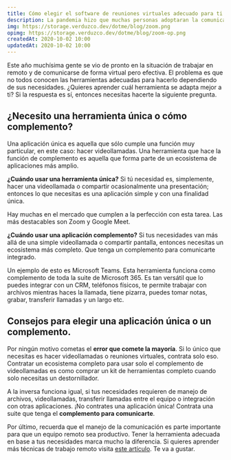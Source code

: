 ```yaml
---
title: Cómo elegir el software de reuniones virtuales adecuado para ti
description: La pandemia hizo que muchas personas adoptaran la comunicación virtual. Esto nos arrojó a una búsqueda de servicios que cubran esta necesidad. ¿Pero sabes cuál es el mejor software para ti?
img: https://storage.verduzco.dev/dotme/blog/zoom.png
opimg: https://storage.verduzco.dev/dotme/blog/zoom-op.png
createdAt: 2020-10-02 10:00
updatedAt: 2020-10-02 10:00
---
```

Este año muchísima gente se vio de pronto en la situación de trabajar en remoto y de comunicarse de forma virtual pero efectiva. El problema es que no todos conocen las herramientas adecuadas para hacerlo dependiendo de sus necesidades. ¿Quieres aprender cuál herramienta se adapta mejor a ti? Si la respuesta es sí, entonces necesitas hacerte la siguiente pregunta. 

## ¿Necesito una herramienta única o cómo complemento? 

Una aplicación única es aquella que sólo cumple una función muy particular, en este caso: hacer videollamadas. Una herramienta que hace la función de complemento es aquella que forma parte de un ecosistema de aplicaciones más amplio. 

**¿Cuándo usar una herramienta única?** Si tú necesidad es, simplemente, hacer una videollamada o compartir ocasionalmente una presentación; entonces lo que necesitas es una aplicación simple y con una finalidad única. 

Hay muchas en el mercado que cumplen a la perfección con esta tarea. Las más destacables son Zoom y Google Meet. 

**¿Cuándo usar una aplicación complemento?** Si tus necesidades van más allá de una simple videollamada o compartir pantalla, entonces necesitas un ecosistema más completo. Que tenga un complemento para comunicarte integrado. 

Un ejemplo de esto es Microsoft Teams. Esta herramienta funciona como complemento de toda la suite de Microsoft 365. Es tan versátil que lo puedes integrar con un CRM, teléfonos físicos, te permite trabajar con archivos mientras haces la llamada, tiene pizarra, puedes tomar notas, grabar, transferir llamadas y un largo etc. 

## Consejos para elegir una aplicación única o un complemento. 

Por ningún motivo cometas el **error que comete la mayoría**. Si lo único que necesitas es hacer videollamadas o reuniones virtuales, contrata solo eso. Contratar un ecosistema completo para usar solo el complemento de videollamadas es como comprar un kit de herramientas completo cuando solo necesitas un destornillador. 

A la inversa funciona igual, si tus necesidades requieren de manejo de archivos, videollamadas, transferir llamadas entre el equipo o integración con otras aplicaciones. ¡No contrates una aplicación única! Contrata una suite que tenga el **complemento para comunicarte**. 

Por último, recuerda que el manejo de la comunicación es parte importante para que un equipo remoto sea productivo. Tener la herramienta adecuada en base a tus necesidades marca mucho la diferencia. Si quieres aprender más técnicas de trabajo remoto visita [este artículo](https://www.verduzco.me/blog/trabajo-remoto/). Te va a gustar. 